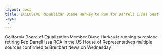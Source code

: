 ```yaml
---
layout: post
title: EXCLUSIVE Republican Diane Harkey to Run for Darrell Issas Seat
tags:
 -
---
```

California Board of Equalization Member Diane Harkey is running to replace retiring Rep Darrell Issa RCA in the US House of Representatives multiple sources confirmed to Breitbart News on Wednesday
